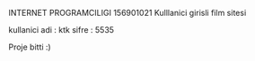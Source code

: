 INTERNET PROGRAMCILIGI
156901021
Kulllanici girisli film sitesi


kullanici adi : ktk
sifre : 5535

Proje bitti :)
